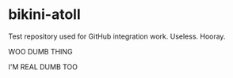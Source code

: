 bikini-atoll
============

Test repository used for GitHub integration work. Useless. Hooray.

WOO DUMB THING

I'M REAL DUMB TOO
